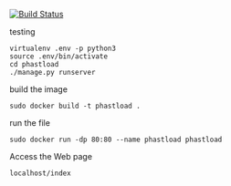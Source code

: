[![Build Status](https://travis-ci.org/rubensfig/PhastLoad.svg?branch=master)](https://travis-ci.org/rubensfig/PhastLoad)

testing 

```  
virtualenv .env -p python3
source .env/bin/activate
cd phastload
./manage.py runserver
```

build the image

``` sudo docker build -t phastload . ```

run the file

``` sudo docker run -dp 80:80 --name phastload phastload ```

Access the Web page

``` localhost/index ```
